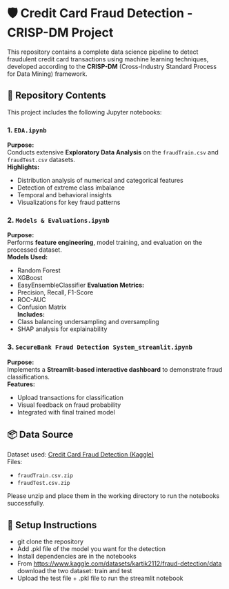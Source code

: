 # 🛡️ Credit Card Fraud Detection - CRISP-DM Project

This repository contains a complete data science pipeline to detect fraudulent credit card transactions using machine learning techniques, developed according to the **CRISP-DM** (Cross-Industry Standard Process for Data Mining) framework.

## 📁 Repository Contents

This project includes the following Jupyter notebooks:

### 1. `EDA.ipynb`
**Purpose:**  
Conducts extensive **Exploratory Data Analysis** on the `fraudTrain.csv` and `fraudTest.csv` datasets.  
**Highlights:**
- Distribution analysis of numerical and categorical features
- Detection of extreme class imbalance
- Temporal and behavioral insights
- Visualizations for key fraud patterns

### 2. `Models & Evaluations.ipynb`
**Purpose:**  
Performs **feature engineering**, model training, and evaluation on the processed dataset.  
**Models Used:**
- Random Forest
- XGBoost
- EasyEnsembleClassifier
**Evaluation Metrics:**
- Precision, Recall, F1-Score
- ROC-AUC
- Confusion Matrix  
**Includes:**
- Class balancing undersampling and oversampling
- SHAP analysis for explainability

### 3. `SecureBank Fraud Detection System_streamlit.ipynb`
**Purpose:**  
Implements a **Streamlit-based interactive dashboard** to demonstrate fraud classifications.  
**Features:**
- Upload transactions for classification
- Visual feedback on fraud probability
- Integrated with final trained model

## 📦 Data Source

Dataset used: [Credit Card Fraud Detection (Kaggle)](https://www.kaggle.com/datasets/kartik2112/fraud-detection)  
Files:  
- `fraudTrain.csv.zip`  
- `fraudTest.csv.zip`  

Please unzip and place them in the working directory to run the notebooks successfully.

## 🧪 Setup Instructions
- git clone the repository
- Add .pkl file of the model you want for the detection
- Install dependencies are in the notebooks
- From https://www.kaggle.com/datasets/kartik2112/fraud-detection/data download the two dataset: train and test
- Upload the test file + .pkl file to run the streamlit notebook 


